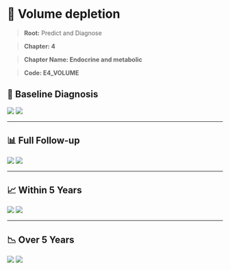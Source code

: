 # 🧬 Volume depletion
    
> **Root:** Predict and Diagnose

> **Chapter: 4**

> **Chapter Name: Endocrine and metabolic**

> **Code: E4_VOLUME**

## 🧪 Baseline Diagnosis

<img src="/Predict/Figures/Baseline/IMP/E4_VOLUME.png" />

<CsvTableIMP src="/Predict/Data/Baseline/IMP/IMP_E4_VOLUME.csv" label="🔍 View full results" />

<img src="/Predict/Figures/Baseline/ROC/E4_VOLUME.png" />

<CsvTableROC src="/Predict/Data/Baseline/EVA/E4_VOLUME.csv" label="🔍 View full results" />

---

## 📊 Full Follow-up

<img src="/Predict/Figures/ALL/IMP/E4_VOLUME.png" />

<CsvTableIMP src="/Predict/Data/ALL/IMP/IMP_E4_VOLUME.csv" label="🔍 View full results" />

<img src="/Predict/Figures/ALL/ROC/E4_VOLUME.png" />

<CsvTableROC src="/Predict/Data/ALL/EVA/E4_VOLUME.csv" label="🔍 View full results" />

---

## 📈 Within 5 Years

<img src="/Predict/Figures/FYears/IMP/E4_VOLUME.png" />

<CsvTableIMP src="/Predict/Data/FYears/IMP/IMP_E4_VOLUME.csv" label="🔍 View full results" />

<img src="/Predict/Figures/FYears/ROC/E4_VOLUME.png" />

<CsvTableROC src="/Predict/Data/FYears/EVA/E4_VOLUME.csv" label="🔍 View full results" />

---

## 📉 Over 5 Years

<img src="/Predict/Figures/OverFYears/IMP/E4_VOLUME.png" />

<CsvTableIMP src="/Predict/Data/OverFYears/IMP/IMP_E4_VOLUME.csv" label="🔍 View full results" />

<img src="/Predict/Figures/OverFYears/ROC/E4_VOLUME.png" />

<CsvTableROC src="/Predict/Data/OverFYears/EVA/E4_VOLUME.csv" label="🔍 View full results" />
